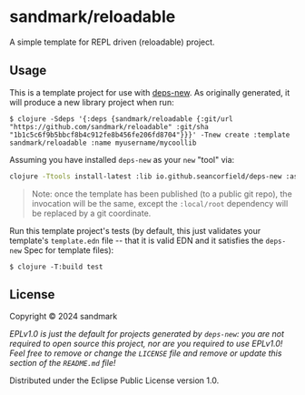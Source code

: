 # sandmark/reloadable

A simple template for REPL driven (reloadable) project.

## Usage

This is a template project for use with [deps-new](https://github.com/seancorfield/deps-new).
As originally generated, it will produce a new library project when run:

    $ clojure -Sdeps '{:deps {sandmark/reloadable {:git/url "https://github.com/sandmark/reloadable" :git/sha "1b1c5c6f9b5bbcf8b4c912fe8b456fe206fd8704"}}}' -Tnew create :template sandmark/reloadable :name myusername/mycoollib

Assuming you have installed `deps-new` as your `new` "tool" via:

```bash
clojure -Ttools install-latest :lib io.github.seancorfield/deps-new :as new
```

> Note: once the template has been published (to a public git repo), the invocation will be the same, except the `:local/root` dependency will be replaced by a git coordinate.

Run this template project's tests (by default, this just validates your template's `template.edn`
file -- that it is valid EDN and it satisfies the `deps-new` Spec for template files):

    $ clojure -T:build test

## License

Copyright © 2024 sandmark

_EPLv1.0 is just the default for projects generated by `deps-new`: you are not_
_required to open source this project, nor are you required to use EPLv1.0!_
_Feel free to remove or change the `LICENSE` file and remove or update this_
_section of the `README.md` file!_

Distributed under the Eclipse Public License version 1.0.
